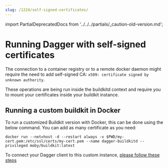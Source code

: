 ```yaml
---
slug: /1224/self-signed-certificates/
---
```

import PartialDeprecatedDocs from '../../../partials/_caution-old-version.md';

# Running Dagger with self-signed certificates

<PartialDeprecatedDocs />

The connection to a container registry or to a remote docker daemon might require the need to add self-signed CA: `x509: certificate signed by unknown authority`.

These operations are being run inside the buildkitd context and require you to mount your certificates inside your buildkit instance.

## Running a custom buildkit in Docker

To run a customized Buildkit version with Docker, this can be done using the below command. You can add as many certificate as you need:

```shell
docker run --net=host -d --restart always -v $PWD/my-cert.pem:/etc/ssl/certs/my-cert.pem --name dagger-buildkitd --privileged moby/buildkit:latest
```

To connect your Dagger client to this custom instance, [please follow these steps](1223-custom-buildkit.md)
